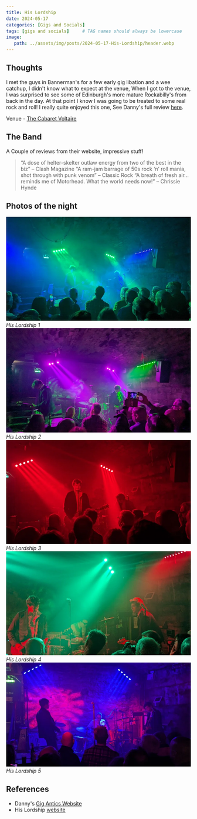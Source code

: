 ```yaml
---
title: His Lordship
date: 2024-05-17
categories: [Gigs and Socials]
tags: [gigs and socials]     # TAG names should always be lowercase
image:
   path: ../assets/img/posts/2024-05-17-His-Lordship/header.webp
---
```

## Thoughts

I met the guys in Bannerman's for a few early gig libation and a wee catchup, I didn't know what to expect at the venue, When I got to the venue, I was surprised to see some of Edinburgh's more mature Rockabilly's from back in the day. At that point I know I was going to be treated to some real rock and roll! I really quite enjoyed this one, See Danny's full review [here](https://www.gig-antics.live/post/his-lordship-cabaret-voltaire-17-05-24).

Venue - [The Cabaret Voltaire](https://www.thecabaretvoltaire.com/)

## The Band

A Couple of reviews from their website, impressive stuff!

> “A dose of helter-skelter outlaw energy from two of the best in the biz” – Clash Magazine
> “A ram-jam barrage of 50s rock ‘n’ roll mania, shot through with punk venom” – Classic Rock
> “A breath of fresh air…reminds me of Motorhead. What the world needs now!” – Chrissie Hynde

## Photos of the night

![Photo of His Lordship](../assets/img/posts/2024-05-17-His-Lordship/PXL_20240517_195342472.webp)_His Lordship 1_
![Photo of His Lordship](../assets/img/posts/2024-05-17-His-Lordship/PXL_20240517_195712680.webp)_His Lordship 2_
![Photo of His Lordship](../assets/img/posts/2024-05-17-His-Lordship/PXL_20240517_201745909.webp)_His Lordship 3_
![Photo of His Lordship](../assets/img/posts/2024-05-17-His-Lordship/PXL_20240517_203948229.webp)_His Lordship 4_
![Photo of His Lordship](../assets/img/posts/2024-05-17-His-Lordship/PXL_20240517_204237435.webp)_His Lordship 5_

## References

* Danny's [Gig Antics Website](https://www.gig-antics.live/)
* His Lordship [website](https://hislordship.net/)
